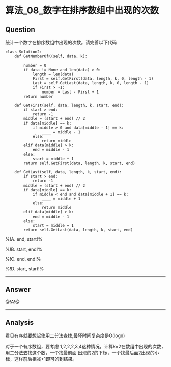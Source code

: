 # 算法_08_数字在排序数组中出现的次数


## Question
统计一个数字在排序数组中出现的次数。请完善以下代码
```
class Solution2:
    def GetNumberOfK(self, data, k):

​        number = 0
​        if data != None and len(data) > 0:
​            length = len(data)
​            First = self.GetFirst(data, length, k, 0, length - 1)
​            Last = self.GetLast(data, length, k, 0, length - 1)
​            if First > -1:
​                number = Last - First + 1
​        return number

​    def GetFirst(self, data, length, k, start, end):
​        if start > end:
​            return -1
​        middle = (start + end) // 2
​        if data[middle] == k:
​            if middle > 0 and data[middle - 1] == k:
​                ____ = middle - 1
​            else:
​                return middle
​        elif data[middle] > k:
​            end = middle - 1
​        else:
​            start = middle + 1
​        return self.GetFirst(data, length, k, start, end)

​    def GetLast(self, data, length, k, start, end):
​        if start > end:
​            return -1
​        middle = (start + end) // 2
​        if data[middle] == k:
​            if middle < end and data[middle + 1] == k:
​                ____ = middle + 1
​            else:
​                return middle
​        elif data[middle] > k:
​            end = middle - 1
​        else:
​            start = middle + 1
​        return self.GetLast(data, length, k, start, end)
```

%!A. end, start!%

%!B. start, end!%

%!C. end, end!%

%!D. start, start!%

----

## Answer
@!A!@

----

## Analysis

看见有序就要想起使用二分法查找,最坏时间复杂度是O(logn)

对于一个有序数组，要考虑 1,2,2,2,3,4这种情况，计算k=2在数组中出现的次数，用二分法去找这个数，一个找最前面
出现的2的下标，一个找最后面2出现的小标，这样前后相减+1即可的到结果。
